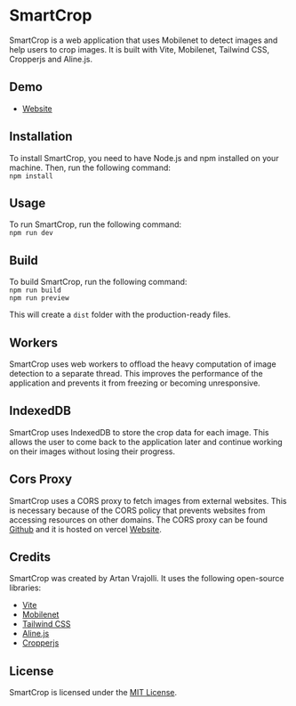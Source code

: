 # SmartCrop

SmartCrop is a web application that uses Mobilenet to detect images and help users to crop images. It is built with Vite, Mobilenet, Tailwind CSS, Cropperjs and Aline.js.

## Demo
- [Website](https://artanvrajolli.github.io/smartcrop/)

## Installation

To install SmartCrop, you need to have Node.js and npm installed on your machine. Then, run the following command:  
```npm install```

## Usage

To run SmartCrop, run the following command:  
```npm run dev```

## Build
To build SmartCrop, run the following command:  
```npm run build```  
```npm run preview```


This will create a `dist` folder with the production-ready files.

## Workers
SmartCrop uses web workers to offload the heavy computation of image detection to a separate thread. This improves the performance of the application and prevents it from freezing or becoming unresponsive.
## IndexedDB
SmartCrop uses IndexedDB to store the crop data for each image. This allows the user to come back to the application later and continue working on their images without losing their progress.

## Cors Proxy
SmartCrop uses a CORS proxy to fetch images from external websites. This is necessary because of the CORS policy that prevents websites from accessing resources on other domains. The CORS proxy can be found [Github](https://github.com/artanvrajolli/CorsNova) and it is hosted on vercel [Website](https://corsnova.vercel.app/).

## Credits

SmartCrop was created by Artan Vrajolli. It uses the following open-source libraries:
- [Vite](https://vitejs.dev/)
- [Mobilenet](https://github.com/tensorflow/tfjs-models/tree/master/mobilenet)
- [Tailwind CSS](https://tailwindcss.com/)
- [Aline.js](https://github.com/PygmySlowLoris/aline)
- [Cropperjs](https://fengyuanchen.github.io/cropperjs/)

## License

SmartCrop is licensed under the [MIT License](LICENSE).



